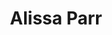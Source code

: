 ---
title: "Alissa Parr"
presenter_id: alissa_parr
position: IRTA
start_date: 2007
end_date: 2009
email: 
phone: 
photo: assets/images/portrait_9.jpg
status: former
layout: member 
---